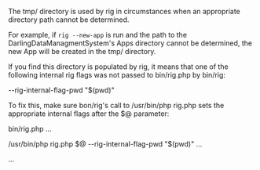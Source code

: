 The tmp/ directory is used by rig in circumstances when an appropriate directory
path cannot be determined.

For example, if `rig --new-app` is run and the path to the DarlingDataManagmentSystem's
Apps directory cannot be determined, the new App will be created in the tmp/ directory.

If you find this directory is populated by rig, it means that one of the following
internal rig flags was not passed to bin/rig.php by bin/rig:

--rig-internal-flag-pwd "$(pwd)"

To fix this, make sure bon/rig's call to /usr/bin/php rig.php sets the appropriate
internal flags after the $@ parameter:

bin/rig.php
...

/usr/bin/php rig.php $@ --rig-internal-flag-pwd "$(pwd)" ...

...
